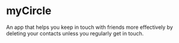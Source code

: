 # myCircle

An app that helps you keep in touch with friends more effectively by
deleting your contacts unless you regularly get in touch.

